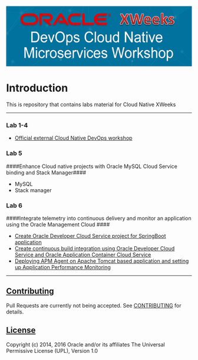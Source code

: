 ![](common/images/header.png)

# Introduction #

This is repository that contains labs material for Cloud Native XWeeks

----
### Lab 1-4 ###
+ [Official external Cloud Native DevOps workshop](cloud-native-devopps/README.md)

### Lab 5 ###

####Enhance Cloud native projects with Oracle MySQL Cloud Service binding and Stack Manager####
+ MySQL
+ Stack manager

### Lab 6 ###


####Integrate telemetry into continuous delivery and monitor an application using the Oracle Management Cloud ####

+ [Create Oracle Developer Cloud Service project for SpringBoot application](springboot-sample/create.devcs.project.md)
+ [Create continuous build integration using Oracle Developer Cloud Service and Oracle Application Container Cloud Service](springboot-sample/devcs.accs.ci.md)
+ [Deploying APM Agent on Apache Tomcat based application and setting up Application Performance Monitoring](apm/README.md)


---

## [Contributing](CONTRIBUTING.md)
Pull Requests are currently not being accepted. See [CONTRIBUTING](CONTRIBUTING.md) for details.

## [License](LICENSE.md)
Copyright (c) 2014, 2016 Oracle and/or its affiliates
The Universal Permissive License (UPL), Version 1.0
